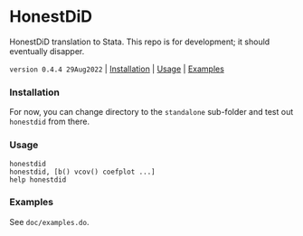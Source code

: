 HonestDiD
=========

HonestDiD translation to Stata. This repo is for development; it should eventually disapper.

`version 0.4.4 29Aug2022` | [Installation](#installation) | [Usage](#usage) | [Examples](#examples)

### Installation

For now, you can change directory to the `standalone` sub-folder and test out `honestdid` from there.

### Usage

```
honestdid
honestdid, [b() vcov() coefplot ...]
help honestdid
```

### Examples

See `doc/examples.do`.
